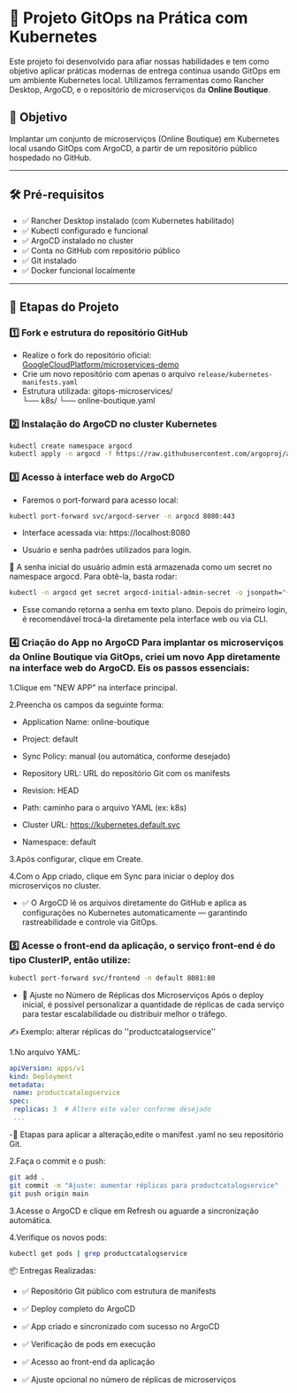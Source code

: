 # 🚀 Projeto GitOps na Prática com Kubernetes

Este projeto foi desenvolvido para afiar nossas habilidades e tem como objetivo aplicar práticas modernas de entrega contínua usando GitOps em um ambiente Kubernetes local. Utilizamos ferramentas como Rancher Desktop, ArgoCD, e o repositório de microserviços da **Online Boutique**.

## 🎯 Objetivo

Implantar um conjunto de microserviços (Online Boutique) em Kubernetes local usando GitOps com ArgoCD, a partir de um repositório público hospedado no GitHub.

---

## 🛠️ Pré-requisitos

- ✅ Rancher Desktop instalado (com Kubernetes habilitado)
- ✅ Kubectl configurado e funcional
- ✅ ArgoCD instalado no cluster
- ✅ Conta no GitHub com repositório público
- ✅ Git instalado
- ✅ Docker funcional localmente

---

## 📂 Etapas do Projeto

### 1️⃣ Fork e estrutura do repositório GitHub

- Realize o fork do repositório oficial:
  [GoogleCloudPlatform/microservices-demo](https://github.com/GoogleCloudPlatform/microservices-demo)
- Crie um novo repositório com apenas o arquivo `release/kubernetes-manifests.yaml`
- Estrutura utilizada:
 gitops-microservices/  
  └── k8s/ 
   └── online-boutique.yaml 


### 2️⃣ Instalação do ArgoCD no cluster Kubernetes

```bash
kubectl create namespace argocd
kubectl apply -n argocd -f https://raw.githubusercontent.com/argoproj/argo-cd/stable/manifests/install.yaml

```

### 3️⃣ Acesso à interface web do ArgoCD
 
 - Faremos o port-forward para acesso local:

 ```bash
 kubectl port-forward svc/argocd-server -n argocd 8080:443

 ```
- Interface acessada via: https://localhost:8080

- Usuário e senha padrões utilizados para login.

🔎 A senha inicial do usuário admin está armazenada como um secret no namespace argocd. Para obtê-la, basta rodar:

```bash
kubectl -n argocd get secret argocd-initial-admin-secret -o jsonpath="{.data.password}" | base64 -d && echo
```

- Esse comando retorna a senha em texto plano. Depois do primeiro login, é recomendável trocá-la diretamente pela interface web ou via CLI.

### 4️⃣ Criação do App no ArgoCD Para implantar os microserviços da Online Boutique via GitOps, criei um novo App diretamente na interface web do ArgoCD. Eis os passos essenciais:

1.Clique em "NEW APP" na interface principal.

2.Preencha os campos da seguinte forma:

- Application Name: online-boutique

- Project: default

- Sync Policy: manual (ou automática, conforme desejado)

- Repository URL: URL do repositório Git com os manifests

- Revision: HEAD

- Path: caminho para o arquivo YAML (ex: k8s)

- Cluster URL: https://kubernetes.default.svc

- Namespace: default

3.Após configurar, clique em Create.

4.Com o App criado, clique em Sync para iniciar o deploy dos microserviços no cluster.

- ✅ O ArgoCD lê os arquivos diretamente do GitHub e aplica as configurações no Kubernetes automaticamente — garantindo rastreabilidade e controle via GitOps.

### 5️⃣ Acesse o front-end da aplicação, o serviço front-end é do tipo ClusterIP, então utilize:

```bash
kubectl port-forward svc/frontend -n default 8081:80
```
- 🧩 Ajuste no Número de Réplicas dos Microserviços Após o deploy inicial, é possível personalizar a quantidade de réplicas de cada serviço para testar escalabilidade ou distribuir melhor o tráfego.
 
✍️ Exemplo: alterar réplicas do ''productcatalogservice''
 
 1.No arquivo YAML:

 ```yaml
 apiVersion: apps/v1
kind: Deployment
metadata:
  name: productcatalogservice
spec:
  replicas: 3  # Altere este valor conforme desejado
  ...
```

-📌 Etapas para aplicar a alteração,edite o manifest .yaml no seu repositório Git.

2.Faça o commit e o push:

```bash
git add .
git commit -m "Ajuste: aumentar réplicas para productcatalogservice"
git push origin main
```

3.Acesse o ArgoCD e clique em Refresh ou aguarde a sincronização automática.

4.Verifique os novos pods:
 
```bash
kubectl get pods | grep productcatalogservice
```

📦 Entregas Realizadas:

- ✅ Repositório Git público com estrutura de manifests

- ✅ Deploy completo do ArgoCD

- ✅ App criado e sincronizado com sucesso no ArgoCD

- ✅ Verificação de pods em execução

- ✅ Acesso ao front-end da aplicação

- ✅ Ajuste opcional no número de réplicas de microserviços
